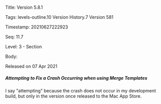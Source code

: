 Title:  Version 5.8.1

Tags:   levels-outline.10 Version History.7 Version 581

Timestamp: 20210627222923

Seq:    11.7

Level:  3 - Section

Body: 

Released on 07 Apr 2021
 
##### Attempting to Fix a Crash Occurring when using Merge Templates

I say "attempting" because the crash does not occur in my development build, but only in the version once released to the Mac App Store.
